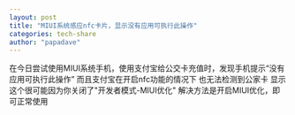 ```yaml
---
layout: post
title: "MIUI系统感应nfc卡片，显示没有应用可执行此操作"
categories: tech-share
author: "papadave"
---
```

在今日尝试使用MIUI系统手机，使用支付宝给公交卡充值时，发现手机提示“没有应用可执行此操作”
而且支付宝在开启nfc功能的情况下 也无法检测到公家卡
显示这个很可能因为你关闭了"开发者模式-MIUI优化"
解决方法是开启MIUI优化，即可正常使用
